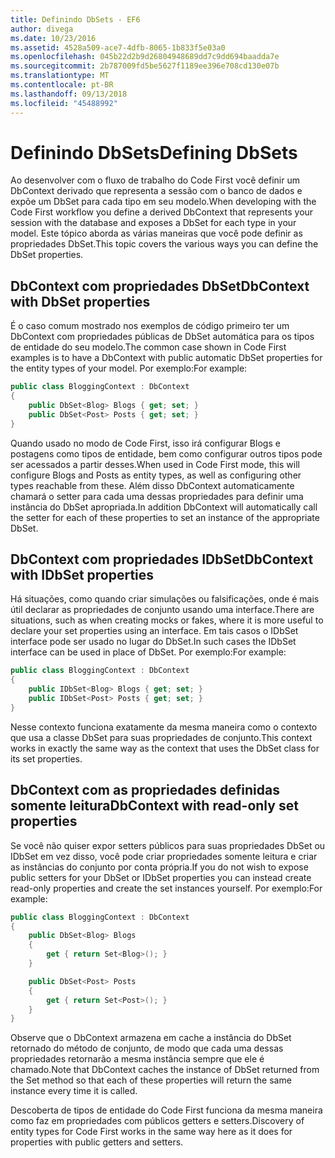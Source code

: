 ```yaml
---
title: Definindo DbSets - EF6
author: divega
ms.date: 10/23/2016
ms.assetid: 4528a509-ace7-4dfb-8065-1b833f5e03a0
ms.openlocfilehash: 045b22d2b9d26804948689dd7c9dd694baadda7e
ms.sourcegitcommit: 2b787009fd5be5627f1189ee396e708cd130e07b
ms.translationtype: MT
ms.contentlocale: pt-BR
ms.lasthandoff: 09/13/2018
ms.locfileid: "45488992"
---
```

# <a name="defining-dbsets"></a><span data-ttu-id="954d1-102">Definindo DbSets</span><span class="sxs-lookup"><span data-stu-id="954d1-102">Defining DbSets</span></span>
<span data-ttu-id="954d1-103">Ao desenvolver com o fluxo de trabalho do Code First você definir um DbContext derivado que representa a sessão com o banco de dados e expõe um DbSet para cada tipo em seu modelo.</span><span class="sxs-lookup"><span data-stu-id="954d1-103">When developing with the Code First workflow you define a derived DbContext that represents your session with the database and exposes a DbSet for each type in your model.</span></span> <span data-ttu-id="954d1-104">Este tópico aborda as várias maneiras que você pode definir as propriedades DbSet.</span><span class="sxs-lookup"><span data-stu-id="954d1-104">This topic covers the various ways you can define the DbSet properties.</span></span>  

## <a name="dbcontext-with-dbset-properties"></a><span data-ttu-id="954d1-105">DbContext com propriedades DbSet</span><span class="sxs-lookup"><span data-stu-id="954d1-105">DbContext with DbSet properties</span></span>  

<span data-ttu-id="954d1-106">É o caso comum mostrado nos exemplos de código primeiro ter um DbContext com propriedades públicas de DbSet automática para os tipos de entidade do seu modelo.</span><span class="sxs-lookup"><span data-stu-id="954d1-106">The common case shown in Code First examples is to have a DbContext with public automatic DbSet properties for the entity types of your model.</span></span> <span data-ttu-id="954d1-107">Por exemplo:</span><span class="sxs-lookup"><span data-stu-id="954d1-107">For example:</span></span>  

``` csharp
public class BloggingContext : DbContext
{
    public DbSet<Blog> Blogs { get; set; }
    public DbSet<Post> Posts { get; set; }
}
```  

<span data-ttu-id="954d1-108">Quando usado no modo de Code First, isso irá configurar Blogs e postagens como tipos de entidade, bem como configurar outros tipos pode ser acessados a partir desses.</span><span class="sxs-lookup"><span data-stu-id="954d1-108">When used in Code First mode, this will configure Blogs and Posts as entity types, as well as configuring other types reachable from these.</span></span> <span data-ttu-id="954d1-109">Além disso DbContext automaticamente chamará o setter para cada uma dessas propriedades para definir uma instância do DbSet apropriada.</span><span class="sxs-lookup"><span data-stu-id="954d1-109">In addition DbContext will automatically call the setter for each of these properties to set an instance of the appropriate DbSet.</span></span>  

## <a name="dbcontext-with-idbset-properties"></a><span data-ttu-id="954d1-110">DbContext com propriedades IDbSet</span><span class="sxs-lookup"><span data-stu-id="954d1-110">DbContext with IDbSet properties</span></span>  

<span data-ttu-id="954d1-111">Há situações, como quando criar simulações ou falsificações, onde é mais útil declarar as propriedades de conjunto usando uma interface.</span><span class="sxs-lookup"><span data-stu-id="954d1-111">There are situations, such as when creating mocks or fakes, where it is more useful to declare your set properties using an interface.</span></span> <span data-ttu-id="954d1-112">Em tais casos o IDbSet interface pode ser usado no lugar do DbSet.</span><span class="sxs-lookup"><span data-stu-id="954d1-112">In such cases the IDbSet interface can be used in place of DbSet.</span></span> <span data-ttu-id="954d1-113">Por exemplo:</span><span class="sxs-lookup"><span data-stu-id="954d1-113">For example:</span></span>  

``` csharp
public class BloggingContext : DbContext
{
    public IDbSet<Blog> Blogs { get; set; }
    public IDbSet<Post> Posts { get; set; }
}
```  

<span data-ttu-id="954d1-114">Nesse contexto funciona exatamente da mesma maneira como o contexto que usa a classe DbSet para suas propriedades de conjunto.</span><span class="sxs-lookup"><span data-stu-id="954d1-114">This context works in exactly the same way as the context that uses the DbSet class for its set properties.</span></span>  

## <a name="dbcontext-with-read-only-set-properties"></a><span data-ttu-id="954d1-115">DbContext com as propriedades definidas somente leitura</span><span class="sxs-lookup"><span data-stu-id="954d1-115">DbContext with read-only set properties</span></span>  

<span data-ttu-id="954d1-116">Se você não quiser expor setters públicos para suas propriedades DbSet ou IDbSet em vez disso, você pode criar propriedades somente leitura e criar as instâncias do conjunto por conta própria.</span><span class="sxs-lookup"><span data-stu-id="954d1-116">If you do not wish to expose public setters for your DbSet or IDbSet properties you can instead create read-only properties and create the set instances yourself.</span></span> <span data-ttu-id="954d1-117">Por exemplo:</span><span class="sxs-lookup"><span data-stu-id="954d1-117">For example:</span></span>  

``` csharp
public class BloggingContext : DbContext
{
    public DbSet<Blog> Blogs
    {
        get { return Set<Blog>(); }
    }

    public DbSet<Post> Posts
    {
        get { return Set<Post>(); }
    }
}
```  

<span data-ttu-id="954d1-118">Observe que o DbContext armazena em cache a instância do DbSet retornado do método de conjunto, de modo que cada uma dessas propriedades retornarão a mesma instância sempre que ele é chamado.</span><span class="sxs-lookup"><span data-stu-id="954d1-118">Note that DbContext caches the instance of DbSet returned from the Set method so that each of these properties will return the same instance every time it is called.</span></span>  

<span data-ttu-id="954d1-119">Descoberta de tipos de entidade do Code First funciona da mesma maneira como faz em propriedades com públicos getters e setters.</span><span class="sxs-lookup"><span data-stu-id="954d1-119">Discovery of entity types for Code First works in the same way here as it does for properties with public getters and setters.</span></span>  
